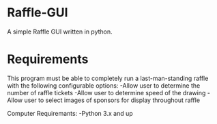 Raffle-GUI
==========
A simple Raffle GUI written in python.

Requirements 
==========
This program must be able to completely run a last-man-standing raffle          
with the following configurable options:
  -Allow user to determine the number of raffle tickets
  -Allow user to determine speed of the drawing
  -Allow user to select images of sponsors for display throughout raffle

Computer Requiremants: 
  -Python 3.x and up
